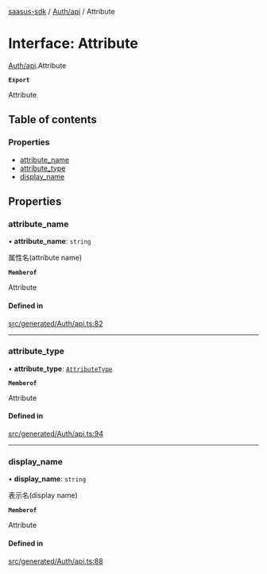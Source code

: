 [saasus-sdk](../README.md) / [Auth/api](../modules/Auth_api.md) / Attribute

# Interface: Attribute

[Auth/api](../modules/Auth_api.md).Attribute

**`Export`**

Attribute

## Table of contents

### Properties

- [attribute\_name](Auth_api.Attribute.md#attribute_name)
- [attribute\_type](Auth_api.Attribute.md#attribute_type)
- [display\_name](Auth_api.Attribute.md#display_name)

## Properties

### attribute\_name

• **attribute\_name**: `string`

属性名(attribute name)

**`Memberof`**

Attribute

#### Defined in

[src/generated/Auth/api.ts:82](https://github.com/saasus-platform/saasus-sdk-javascript/blob/55abc15/src/generated/Auth/api.ts#L82)

___

### attribute\_type

• **attribute\_type**: [`AttributeType`](../enums/Auth_api.AttributeType.md)

**`Memberof`**

Attribute

#### Defined in

[src/generated/Auth/api.ts:94](https://github.com/saasus-platform/saasus-sdk-javascript/blob/55abc15/src/generated/Auth/api.ts#L94)

___

### display\_name

• **display\_name**: `string`

表示名(display name)

**`Memberof`**

Attribute

#### Defined in

[src/generated/Auth/api.ts:88](https://github.com/saasus-platform/saasus-sdk-javascript/blob/55abc15/src/generated/Auth/api.ts#L88)
